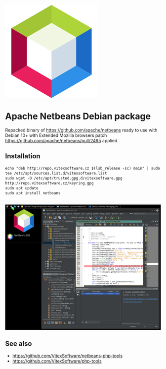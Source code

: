 ![Screenshot](netbeans.png?raw=true)

Apache Netbeans Debian package
==============================

Repacked binary of https://github.com/apache/netbeans ready to use with Debian 10+ with Extended Mozilla browsers patch 
https://github.com/apache/netbeans/pull/2495 applied.


Installation
------------

```shell
echo "deb http://repo.vitexsoftware.cz $(lsb_release -sc) main" | sudo tee /etc/apt/sources.list.d/vitexsoftware.list
sudo wget -O /etc/apt/trusted.gpg.d/vitexsoftware.gpg http://repo.vitexsoftware.cz/keyring.gpg
sudo apt update
sudo apt install netbeans
	    
```


![Screenshot](screenshot.png?raw=true)



See also
--------

 * https://github.com/VitexSoftware/netbeans-php-tools
 * https://github.com/VitexSoftware/php-tools
